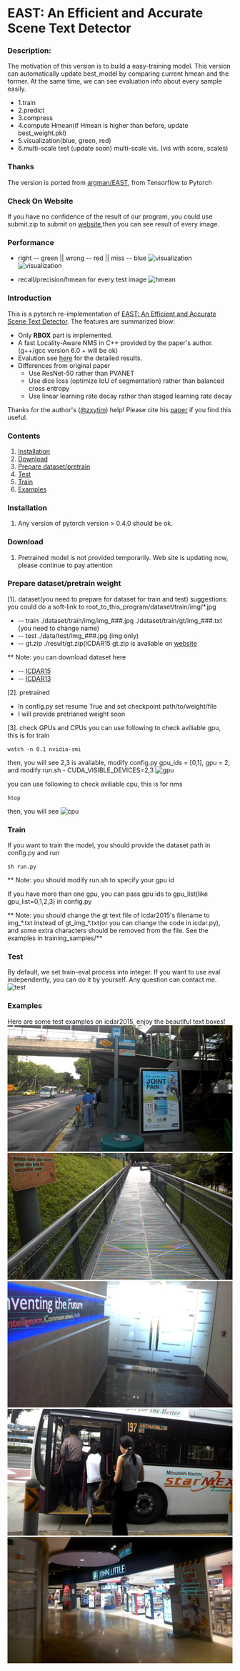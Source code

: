 # EAST: An Efficient and Accurate Scene Text Detector
### Description:
The motivation of this version is to build a easy-training model. 
This version can automatically update best_model by comparing current hmean and the former.
At the same time, we can see evaluation info about every sample easily.

+ 1.train
+ 2.predict 
+ 3.compress
+ 4.compute Hmean(if Hmean is higher than before, update best_weight.pkl)
+ 5.visualization(blue, green, red)
+ 6.multi-scale test (update soon)
    multi-scale vis. (vis with score, scales)

### Thanks
The version is ported from [argman/EAST](https://github.com/argman/EAST), from Tensorflow to Pytorch

### Check On Website
If you have no confidence of the result of our program, you could use submit.zip to submit on [website](http://rrc.cvc.uab.es/?ch=2&com=mymethods&task=1),then you can see result of every image.

### Performance
+ right -- green || wrong -- red || miss -- blue
![visualization](https://github.com/songdejia/east-pytorch/blob/master/screenshots/vis01.png)
![visualization](https://github.com/songdejia/east-pytorch/blob/master/screenshots/vis02.png)



+ recall/precision/hmean for every test image
![hmean](https://github.com/songdejia/east-pytorch/blob/master/screenshots/hmean.png)

### Introduction
This is a pytorch re-implementation of [EAST: An Efficient and Accurate Scene Text Detector](https://arxiv.org/abs/1704.03155v2).
The features are summarized blow:

+ Only **RBOX** part is implemented.
+ A fast Locality-Aware NMS in C++ provided by the paper's author.(g++/gcc version 6.0 + will be ok)
+ Evalution see [here](http://rrc.cvc.uab.es/?ch=4&com=evaluation&view=method_samples&task=1&m=29855&gtv=1) for the detailed results.
+ Differences from original paper
	+ Use ResNet-50 rather than PVANET
	+ Use dice loss (optimize IoU of segmentation) rather than balanced cross entropy
	+ Use linear learning rate decay rather than staged learning rate decay
	
Thanks for the author's ([@zxytim](https://github.com/zxytim)) help!
Please cite his [paper](https://arxiv.org/abs/1704.03155v2) if you find this useful.

### Contents
1. [Installation](#installation)
2. [Download](#download)
3. [Prepare dataset/pretrain](#dataset)
4. [Test](#train)
5. [Train](#test)
6. [Examples](#examples)


### Installation
1. Any version of pytorch version > 0.4.0 should be ok.

### Download
1. Pretrained model is not provided temporarily. Web site is updating now, please continue to pay attention 

### Prepare dataset/pretrain weight
[1]. dataset(you need to prepare for dataset for train and test)
suggestions: you could do a soft-link to root_to_this_program/dataset/train/img/*.jpg
+ -- train  ./dataset/train/img/img_###.jpg 
	    ./dataset/train/gt/img_###.txt (you need to change name)
+ -- test   ./data/test/img_###.jpg (img only)
+ -- gt.zip ./result/gt.zip(ICDAR15 gt.zip is avaliable on [website](http://rrc.cvc.uab.es/?ch=2&com=mymethods&task=1)

** Note: you can download dataset here
+ -- [ICDAR15](http://rrc.cvc.uab.es/?ch=4&com=downloads)
+ -- [ICDAR13](http://rrc.cvc.uab.es/?ch=2&com=downloads)

[2]. pretrained  
+ In config.py set resume True and set checkpoint path/to/weight/file
+ I will provide pretrianed weight soon

[3]. check GPUs and CPUs 
you can use following to check aviliable gpu, this is for train
```
watch -n 0.1 nvidia-smi
```
then, you will see 2,3 is avaliable, modify config.py
gpu_ids = [0,1], gpu = 2, and modify run.sh - CUDA_VISIBLE_DEVICES=2,3
![gpu](https://github.com/songdejia/EAST-pytorch-AutoTrain-Eval/blob/master/screenshots/gpu.png)


you can use following to check aviliable cpu, this is for nms
```
htop
```
then, you will see
![cpu](https://github.com/songdejia/EAST-pytorch-AutoTrain-Eval/blob/master/screenshots/cpu.jpg)

### Train
If you want to train the model, you should provide the dataset path in config.py and run

```
sh run.py
```
** Note: you should modify run.sh to specify your gpu id

If you have more than one gpu, you can pass gpu ids to gpu_list(like gpu_list=0,1,2,3) in config.py

** Note: you should change the gt text file of icdar2015's filename to img_\*.txt instead of gt_img_\*.txt(or you can change the code in icdar.py), and some extra characters should be removed from the file.
See the examples in training_samples/**

### Test
By default, we set train-eval process into integer.
If you want to use eval independently, you can do it by yourself. Any question can contact me.
![test](https://github.com/songdejia/EAST-pytorch-AutoTrain-Eval/blob/master/screenshots/test.jpg)


### Examples
Here are some test examples on icdar2015, enjoy the beautiful text boxes!
![image_1](demo_images/img_2.jpg)
![image_2](demo_images/img_10.jpg)
![image_3](demo_images/img_14.jpg)
![image_4](demo_images/img_26.jpg)
![image_5](demo_images/img_75.jpg)


